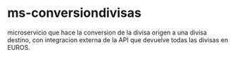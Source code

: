 # ms-conversiondivisas
microservicio que hace la conversion de la divisa origen a una divisa destino, con integracion  externa  de la API que devuelve todas las divisas en EUROS. 
